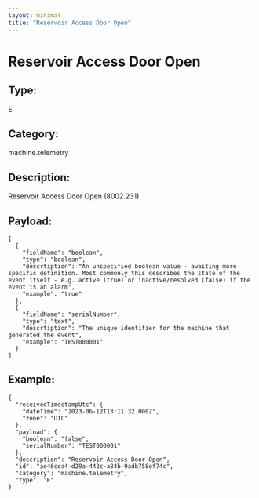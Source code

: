 ```yaml
---
layout: minimal
title: "Reservoir Access Door Open"
---
```


# Reservoir Access Door Open

## Type:

E

## Category:

machine.telemetry

## Description: 

Reservoir Access Door Open (8002.231)

## Payload:

```
[
  {
    "fieldName": "boolean",
    "type": "boolean",
    "descrtiption": "An unspecified boolean value - awaiting more specific definition. Most commonly this describes the state of the event itself - e.g. active (true) or inactive/resolved (false) if the event is an alarm",
    "example": "true"
  },
  {
    "fieldName": "serialNumber",
    "type": "text",
    "descrtiption": "The unique identifier for the machine that generated the event",
    "example": "TEST000001"
  }
]
```

## Example:

```
{
  "receivedTimestampUtc": {
    "dateTime": "2023-06-12T13:11:32.000Z",
    "zone": "UTC"
  },
  "payload": {
    "boolean": "false",
    "serialNumber": "TEST000001"
  },
  "description": "Reservoir Access Door Open",
  "id": "ae46cea4-d29a-442c-a84b-9adb758ef74c",
  "category": "machine.telemetry",
  "type": "E"
}
```
